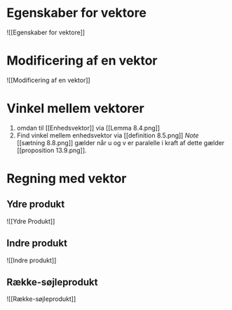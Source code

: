# Egenskaber for vektore
![[Egenskaber for vektore]]

# Modificering af en vektor
![[Modificering af en vektor]]
# Vinkel mellem vektorer
1. omdan til [[Enhedsvektor]] via [[Lemma 8.4.png]]
2. Find vinkel mellem enhedsvektor via [[definition 8.5.png]]
*Note* [[sætning 8.8.png]] gælder når u og v er paralelle i kraft af dette gælder [[proposition 13.9.png]].
# Regning med vektor
## Ydre produkt
![[Ydre Produkt]]
## Indre produkt
![[Indre produkt]]
## Række-søjleprodukt
![[Række-søjleprodukt]]